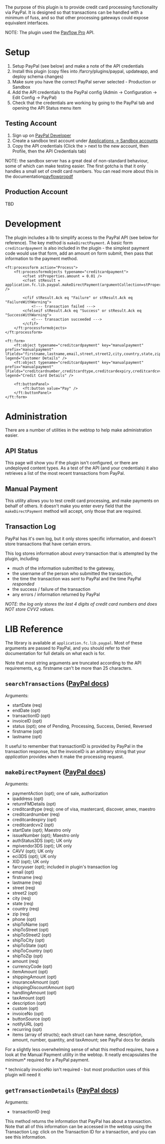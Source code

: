The purpose of this plugin is to provide credit card processing functionality via 
PayPal. It is designed so that transactions can be handled with a minimum of fuss,
and so that other processing gateways could expose equivalent interfaces.

NOTE: The plugin used the [Payflow Pro][payflowpro] API.

# Setup

1. Setup PayPal (see below) and make a note of the API credentials
2. Install this plugin (copy files into /farcry/plugins/paypal, updateapp, and 
   deploy schema changes)
3. Make sure you have the correct PayPal server selected - Production or Sandbox
4. Add the API credentials to the PayPal config (Admin -> Configuration -> Edit 
   Config -> PayPal)
5. Check that the credentials are working by going to the PayPal tab and opening 
   the API Status menu item

## Testing Account

1. Sign up on [PayPal Developer][paypaldeveloper]
2. Create a sandbox test account under [Applications -> Sandbox accounts][paypalsandbox]
3. Copy the API credentials (Click the > next to the new account, then Profile, 
   then the API Credentials tab)

NOTE: the sandbox server has a great deal of non-standard behaviour, some of
which can make testing easier. The first gotcha is that it only handles a small
set of credit card numbers. You can read more about this in the documentation[payflowpropdf]

## Production Account

TBD

# Development

The plugin includes a lib to simplify access to the PayPal API (see below for 
reference). The key method is `makeDirectPayment`. A basic form `creditcardpayment`
is also included in the plugin - the simplest payment code would use that form,
add an amount on form submit, then pass that information to the payment method.

	<ft:processform action="Process">
		<ft:processformobjects typename="creditcardpayment">
			<cfset stProperties.amount = 0.01 />
			<cfset stResult = application.fc.lib.paypal.makeDirectPayment(argumentCollection=stProperties) />
			
			<cfif stResult.Ack eq "Failure" or stResult.Ack eq "FailureWithWarning">
				<!--- transaction failed --->
			<cfelseif stResult.Ack eq "Success" or stResult.Ack eq "SuccessWithWarning">
				<!--- transaction succeeded --->
			</cfif>
		</ft:processformobjects>
	</ft:processform>
	
	<ft:form>
		<ft:object typename="creditcardpayment" key="manualpayment" prefix="manualpayment" lFields="firstname,lastname,email,street,street2,city,country,state,zip,phone" legend="Customer Details" />
		<ft:object typename="creditcardpayment" key="manualpayment" prefix="manualpayment" lFields="creditcardnumber,creditcardtype,creditcardexpiry,creditcardcvv2" legend="Credit Card Details" />
		
		<ft:buttonPanel>
			<ft:button value="Pay" />
		</ft:buttonPanel>
	</ft:form>

# Administration

There are a number of utilities in the webtop to help make administration easier.

## API Status

This page will show you if the plugin isn't configured, or there are undeployed 
content types. As a test of the API (and your credentials) it also retrieves
a list of the most recent transactions from PayPal. 

## Manual Payment

This utility allows you to test credit card processing, and make payments on
behalf of others. It doesn't make you enter every field that the `makeDirectPayment` 
method will accept, only those that are required.

## Transaction Log

PayPal has it's own log, but it only stores specific information, and doesn't
store transactions that have certain errors.

This log stores information about *every* transaction that is attempted by the
plugin, including 

- much of the information submitted to the gateway, 
- the username of the person who submitted the transaction,
- the time the transaction was *sent* to PayPal and the time PayPal *responded*
- the success / failure of the transaction
- any errors / information returned by PayPal

*NOTE: the log only stores the last 4 digits of credit card numbers and does 
NOT store CVV2 values.* 

# LIB Reference

The library is available at `application.fc.lib.paypal`. Most of these arguments 
are passed to PayPal, and you should refer to their documentation for full details 
on what each is for.

Note that most string arguments are truncated according to the API requirements,
e.g. firstname can't be more than 25 characters.

## `searchTransactions` ([PayPal docs][searchtransactions])

Arguments:

- startDate (req)
- endDate (opt)
- transactionID (opt)
- invoiceID (opt)
- status (opt); one of Pending, Processing, Success, Denied, Reversed
- firstname (opt)
- lastname (opt)

It useful to remember that transactionID is provided by PayPal in the 
transaction response, but the invoiceID is an arbitrary string that your 
*application* provides when it make the processing request.

## `makeDirectPayment` ([PayPal docs][makedirectpayment])

Arguments:

- paymentAction (opt); one of sale, authorization
- ipaddress (opt)
- returnFMDetails (opt)
- creditcardtype (req); one of visa, mastercard, discover, amex, maestro
- creditcardnumber (req)
- creditcardexpiry (opt)
- creditcardcvv2 (opt)
- startDate (opt); Maestro only
- issueNumber (opt); Maestro only
- authStatus3DS (opt); UK only
- mpivendor3DS (opt); UK only
- CAVV (opt); UK only
- eci3DS (opt); UK only
- XID (opt); UK only
- farcryuser (opt); included in plugin's transaction log
- email (opt)
- firstname (req)
- lastname (req)
- street (req)
- street2 (opt)
- city (req)
- state (req)
- country (req)
- zip (req)
- phone (opt)
- shipToName (opt)
- shipToStreet (opt)
- shipToStreet2 (opt)
- shipToCity (opt)
- shipToState (opt)
- shipToCountry (opt)
- shipToZip (opt)
- amount (req)
- currencyCode (opt)
- itemAmount (opt)
- shippingAmount (opt)
- insuranceAmount (opt)
- shippingDiscountAmount (opt)
- handlingAmount (opt)
- taxAmount (opt)
- description (opt)
- custom (opt)
- invoiceNo (opt)
- buttonSource (opt)
- notifyURL (opt)
- recurring (opt)
- items (array of structs); each struct can have name, description, amount, number, 
  quantity, and taxAmount; see PayPal docs for details

For a slightly less overwhelming sense of what this method requires, have a look 
at the Manual Payment utility in the webtop. It neatly encapsulates the minimum\*
required for a PayPal payment. 

\* technically invoiceNo isn't required - but most production uses of this plugin 
will need it

## `getTransactionDetails` ([PayPal docs][gettransactiondetails])

Arguments:

- transactionID (req)

This method returns the information that PayPal has about a transaction. Note that
all of this information can be accessed in the webtop using the Transaction Log:
click on the Transaction ID for a transaction, and you can see this information.

[payflowpro]: https://www.paypal.com/us/webapps/mpp/referral/paypal-payflow-pro
[paypaldeveloper]: https://developer.paypal.com/
[paypalsandbox]: https://developer.paypal.com/webapps/developer/applications/accounts
[payflowpropdf]: https://www.paypalobjects.com/webstatic/en_US/developer/docs/pdf/pp_payflowpro_guide.pdf
[searchtransactions]: https://www.x.com/developers/paypal/documentation-tools/api/transactionsearch-api-operation-nvp
[makedirectpayment]: https://www.x.com/developers/paypal/documentation-tools/api/dodirectpayment-api-operation-nvp
[gettransactiondetails]: https://www.x.com/developers/paypal/documentation-tools/api/gettransactiondetails-api-operation-nvp